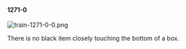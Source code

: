 #### 1271-0
![train-1271-0-0.png](https://github.com/lil-lab/nlvr/raw/master/nlvr/train/images/2/train-1271-0-0.png "train-1271-0-0.png")

There is no black item closely touching the bottom of a box.